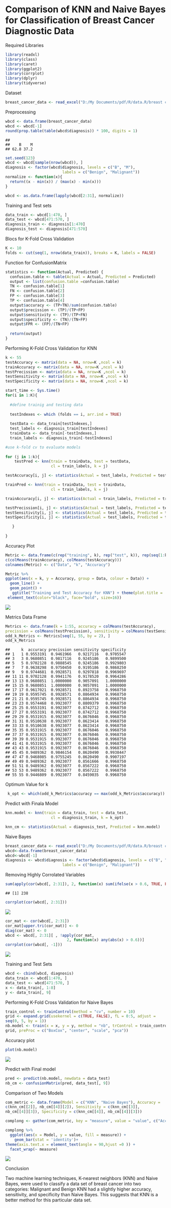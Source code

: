 Comparison of KNN and Naive Bayes for Classification of Breast Cancer
Diagnostic Data
================

Required Libraries

``` r
library(readxl)
library(class)
library(caret)
library(ggplot2)
library(corrplot)
library(dplyr)
library(tidyverse)
```

Dataset

``` r
breast_cancer_data <- read_excel("D:/My Documents/pdf/R/data.R/breast cancer data.xlsx")
```

Preprocessing

``` r
wbcd <- data.frame(breast_cancer_data)
wbcd <- wbcd[-1]
round(prop.table(table(wbcd$diagnosis)) * 100, digits = 1)
```

    ## 
    ##    B    M 
    ## 62.8 37.2

``` r
set.seed(123)
wbcd <- wbcd[sample(nrow(wbcd)), ]
diagnosis <- factor(wbcd$diagnosis, levels = c("B", "M"),
                         labels = c("Benign", "Malignant"))
normalize <- function(x){
  return((x - min(x)) / (max(x) - min(x)))
}

wbcd <- as.data.frame(lapply(wbcd[2:31], normalize))
```

Training and Test sets

``` r
data_train <- wbcd[1:470, ]
data_test <- wbcd[471:570, ]
diagnosis_train <- diagnosis[1:470]
diagnosis_test <- diagnosis[471:570]
```

Blocs for K-Fold Cross Validation

``` r
K <- 10
folds <- cut(seq(1, nrow(data_train)), breaks = K, labels = FALSE)
```

Function for ConfusionMatrix

``` r
statistics <- function(Actual, Predicted) {
  confusion.table <- table(Actual = Actual, Predicted = Predicted)
  output <- list(confusion.table =confusion.table)
  TN <- confusion.table[1]
  FN <- confusion.table[2]
  FP <- confusion.table[3]
  TP <- confusion.table[4]
  output$accuracy <- (TP+TN)/sum(confusion.table)
  output$precission <- (TP)/(TP+FP)
  output$sensitivity <- (TP)/(TP+FN)
  output$specificity <- (TN)/(TN+FP)
  output$FPR <- (FP)/(TN+FP)
  
  return(output)
}
```

Performing K-Fold Cross Validation for KNN

``` r
k <- 55
testAccuracy <- matrix(data = NA, nrow=K ,ncol = k)
trainAccuracy <- matrix(data = NA, nrow=K ,ncol = k)
testPrecission <- matrix(data = NA, nrow=K ,ncol = k)
testSensitivity <- matrix(data = NA, nrow=K ,ncol = k)
testSpecificity <- matrix(data = NA, nrow=K ,ncol = k)

start_time <- Sys.time()
for(i in 1:K){
  
  #define trainig and testing data
  
  testIndexes <- which (folds == i, arr.ind = TRUE) 
  
  testData <- data_train[testIndexes,] 
  test_labels <- diagnosis_train[testIndexes]
  trainData <- data_train[-testIndexes,]
  train_labels <- diagnosis_train[-testIndexes]

#use k-fold cv to evaluate models
  
for (j in 1:k){
    testPred <- knn(train = trainData, test = testData, 
                    cl = train_labels, k = j)

testAccuracy[i, j] <- statistics(Actual = test_labels, Predicted = testPred)[[2]]

trainPred <- knn(train = trainData, test = trainData, 
                    cl = train_labels, k = j)

trainAccuracy[i, j] <- statistics(Actual = train_labels, Predicted = trainPred)[[2]]

testPrecission[i, j] <- statistics(Actual = test_labels, Predicted = testPred)[[3]]
testSensitivity[i, j] <- statistics(Actual = test_labels, Predicted = testPred)[[4]]
testSpecificity[i, j] <- statistics(Actual = test_labels, Predicted = testPred)[[5]]

   } 
  
}
```

Accuracy Plot

``` r
Metric <- data.frame(c(rep("training", k), rep("test", k)), rep(seq(1:k), 2), 
c(colMeans(trainAccuracy), colMeans(testAccuracy)))
colnames(Metric) <- c("Data", "k", "Accuracy")

Metric %>%
ggplot(aes(x = k, y = Accuracy, group = Data, colour = Data)) +
  geom_line() +
  geom_point() +
   ggtitle("Training and Test Accuracy for KNN") + theme(plot.title = 
 element_text(color="black", face="bold", size=16)) 
```

![](Mark_files/figure-gfm/unnamed-chunk-8-1.png)<!-- -->

Metrics Data Frame

``` r
Metrics <- data.frame(k = 1:55, accuracy = colMeans(testAccuracy), 
precission = colMeans(testPrecission), sensitivity = colMeans(testSensitivity), specificity = colMeans(testSpecificity))
odd_k_Metrics <- Metrics[seq(1, 55, by = 2), ]
odd_k_Metrics
```

    ##     k  accuracy precission sensitivity specificity
    ## 1   1 0.9553191  0.9461966   0.9217116   0.9705547
    ## 3   3 0.9680851  0.9817116   0.9245186   0.9899500
    ## 5   5 0.9702128  0.9888545   0.9245186   0.9929803
    ## 7   7 0.9638298  0.9750450   0.9195186   0.9868250
    ## 9   9 0.9744681  0.9928571   0.9297818   0.9969697
    ## 11 11 0.9702128  0.9941176   0.9178520   0.9964286
    ## 13 13 0.9680851  1.0000000   0.9057091   1.0000000
    ## 15 15 0.9680851  1.0000000   0.9057091   1.0000000
    ## 17 17 0.9617021  0.9928571   0.8923758   0.9968750
    ## 19 19 0.9595745  0.9928571   0.8864934   0.9968750
    ## 21 21 0.9595745  0.9928571   0.8864934   0.9968750
    ## 23 23 0.9574468  0.9923077   0.8809379   0.9968750
    ## 25 25 0.9553191  0.9923077   0.8742712   0.9968750
    ## 27 27 0.9553191  0.9923077   0.8742712   0.9968750
    ## 29 29 0.9531915  0.9923077   0.8676046   0.9968750
    ## 31 31 0.9510638  0.9923077   0.8623414   0.9968750
    ## 33 33 0.9510638  0.9923077   0.8623414   0.9968750
    ## 35 35 0.9531915  0.9923077   0.8676046   0.9968750
    ## 37 37 0.9531915  0.9923077   0.8676046   0.9968750
    ## 39 39 0.9531915  0.9923077   0.8676046   0.9968750
    ## 41 41 0.9531915  0.9923077   0.8676046   0.9968750
    ## 43 43 0.9531915  0.9923077   0.8676046   0.9968750
    ## 45 45 0.9489362  0.9846154   0.8620490   0.9938447
    ## 47 47 0.9468085  0.9755245   0.8620490   0.9907197
    ## 49 49 0.9489362  0.9923077   0.8561666   0.9968750
    ## 51 51 0.9489362  0.9923077   0.8567222   0.9968750
    ## 53 53 0.9489362  0.9923077   0.8567222   0.9968750
    ## 55 55 0.9446809  0.9923077   0.8459035   0.9968750

Optimum Value for k

``` r
 k_opt <- which(odd_k_Metrics$accuracy == max(odd_k_Metrics$accuracy))
```

Predict with Finala Model

``` r
knn.model <- knn(train = data_train, test = data_test, 
                    cl = diagnosis_train, k = k_opt)

knn_cm <- statistics(Actual = diagnosis_test, Predicted = knn.model)
```

Naive Bayes

``` r
breast_cancer_data <- read_excel("D:/My Documents/pdf/R/data.R/breast cancer data.xlsx")
wbcd<-data.frame(breast_cancer_data)
wbcd<-wbcd[-1]
diagnosis <- wbcd$diagnosis <- factor(wbcd$diagnosis, levels = c("B", "M"),
                         labels = c("Benign", "Malignant"))
```

Removing Highly Corrolated Variables

``` r
sum(apply(cor(wbcd[, 2:31]), 2, function(x) sum(ifelse(x > 0.6, TRUE, FALSE))))
```

    ## [1] 238

``` r
corrplot(cor(wbcd[, 2:31]))
```

![](Mark_files/figure-gfm/unnamed-chunk-13-1.png)<!-- -->

``` r
cor_mat <- cor(wbcd[, 2:31])
cor_mat[upper.tri(cor_mat)] <- 0
diag(cor_mat) <- 0
wbcd <- wbcd[, 2:31][ , !apply(cor_mat,    
                           2, function(x) any(abs(x) > 0.6))]
corrplot(cor(wbcd[, -1]))
```

![](Mark_files/figure-gfm/unnamed-chunk-13-2.png)<!-- -->

Training and Test Sets

``` r
wbcd <- cbind(wbcd, diagnosis)
data_train <- wbcd[1:470, ]
data_test <- wbcd[471:570, ]
x <- data_train[, 1:8]
y <- data_train[, 9]
```

Performing K-Fold Cross Validation for Naive Bayes

``` r
train_control <- trainControl(method = "cv", number = 10)
grid <- expand.grid(usekernel = c(TRUE, FALSE), fL = 0:5, adjust = 
seq(0, 5, by = 1))
nb.model <- train(x = x, y = y, method = "nb", trControl = train_control, tuneGrid = 
grid, preProc = c("BoxCox", "center", "scale", "pca"))
```

Accuracy plot

``` r
plot(nb.model)
```

![](Mark_files/figure-gfm/unnamed-chunk-16-1.png)<!-- -->

Predict with Final model

``` r
pred <- predict(nb.model, newdata = data_test)
nb_cm <- confusionMatrix(pred, data_test[, 9])
```

Comparison of Two Models

``` r
com_metric <- data.frame(Model = c("KNN", "Naive Bayes"), Accuracy = 
c(knn_cm[[2]], nb_cm[[4]][2]), Sensitivity = c(knn_cm[[3]], 
nb_cm[[4]][3]), Specificity = c(knn_cm[[4]], nb_cm[[4]][3]))

complong <- gather(com_metric, key = "measure", value = "value", c("Accuracy", "Sensitivity", "Specificity"))

complong %>% 
  ggplot(aes(x = Model, y = value, fill = measure)) +
    geom_bar(stat = 'identity')+
theme(axis.text.x = element_text(angle = 90,hjust =0 )) +
  facet_wrap(~ measure)
```

![](Mark_files/figure-gfm/unnamed-chunk-18-1.png)<!-- -->

Conclusion

Two machine learning techniques, K-nearest neighbors (KNN) and Naive
Bayes, were used to classify a data set of breast cancer into two
categories: Malignant and Benign KNN had a slightly higher accuracy,
sensitivity, and specificity than Naive Bayes. This suggests that KNN is
a better method for this particular data set.
